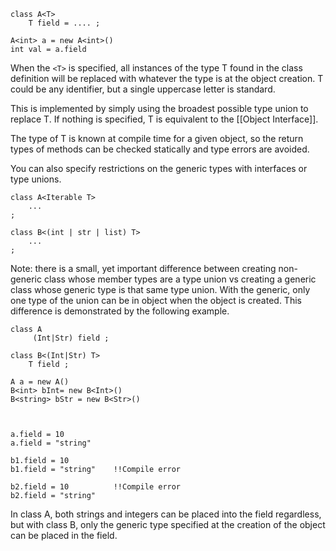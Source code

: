 
``` Lodge
class A<T>
	T field = .... ;

A<int> a = new A<int>()
int val = a.field
```

When the `<T>` is specified, all instances of the type T found in the class definition will be replaced with whatever the type is at the object creation. T could be any identifier, but a single uppercase letter is standard.

This is implemented by simply using the broadest possible type union to replace T. If nothing is specified, T is equivalent to the [[Object Interface]]. 

The type of T is known at compile time for a given object, so the return types of methods can be checked statically and type errors are avoided.

You can also specify restrictions on the generic types with interfaces or type unions.

``` Lodge
class A<Iterable T>
	...
;

class B<(int | str | list) T>
	...
;
```



Note: there is a small, yet important difference between creating non-generic class whose member types are a type union vs creating a generic class whose generic type is that same type union. With the generic, only one type of the union can be in object when the object is created. This difference is demonstrated by the following example.
``` Lodge
class A
	 (Int|Str) field ;

class B<(Int|Str) T>
	T field ;

A a = new A()
B<int> bInt= new B<Int>()
B<string> bStr = new B<Str>()



a.field = 10
a.field = "string"

b1.field = 10
b1.field = "string"    !!Compile error

b2.field = 10          !!Compile error
b2.field = "string" 

```

 In class A, both strings and integers can be placed into the field regardless, but with class B, only the generic type specified at the creation of the object can be placed in the field.
